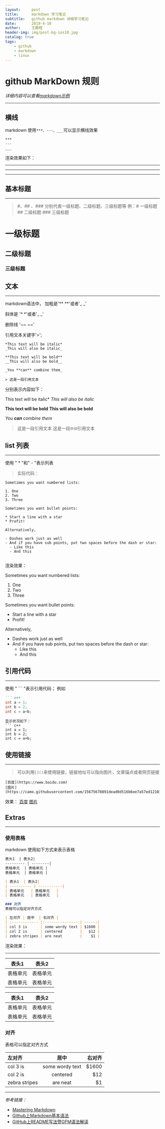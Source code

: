 ```yaml
---
layout:     post
title:      markdown 学习笔记
subtitle:   github markdown 详细学习笔记
date:       2019-4-10
author:     王鹏程
header-img: img/post-bg-ios10.jpg
catalog: true
tags:
    - github
    - markdown
    - linux
---
```



# github MarkDown 规则

*详细内容可以查看[markdown示例](https://github.com/wangpengcheng/wangpengcheng.github.io/blob/master/_posts/2019-4-10-markdown_example.md)*

---
## 横线
markdown 使用`***、---、___`可以显示横线效果
```
***
---
___

```
渲染效果如下：
***
---
___

## 基本标题
---
>  #、## 、### 分别代表一级标题、二级标题、三级标题等
>  例：# 一级标题 ## 二级标题 ### 三级标题
# 一级标题
## 二级标题
### 三级标题

## 文本
---
markdown语法中，
加粗是'** **'或者'_ _'

斜体是 '* *'或者'_ _'

删除线 '~~ ~~'

引用文本关键字'>';

```
*This text will be italic*
_This will also be italic_

**This text will be bold**
__This will also be bold__

_You **can** combine them_

> 这是一段引用文本
```

分别表示内容如下：

This text will be italic*
_This will also be italic_

**This text will be bold**
__This will also be bold__

_You **can** combine them_
> 这是一段引用文本
这是一段`中间`引用文本


## list 列表
---
使用 " * "和" - "表示列表
>实际代码：

```
Sometimes you want numbered lists:

1. One
2. Two
3. Three

Sometimes you want bullet points:

* Start a line with a star
* Profit!

Alternatively,

- Dashes work just as well
- And if you have sub points, put two spaces before the dash or star:
  - Like this
  - And this
  
```

渲染效果：

Sometimes you want numbered lists:

1. One
2. Two
3. Three

Sometimes you want bullet points:

* Start a line with a star
* Profit!

Alternatively,

- Dashes work just as well
- And if you have sub points, put two spaces before the dash or star:
  - Like this
  - And this


## 引用代码
---
使用 " ``` "表示引用代码；
例如
```markdown
``` c++
int a = 1;
int b = 2;
int c = a+b;
```
```
显示状况如下：
``` c++
int a = 1;
int b = 2;
int c = a+b;
```
## 使用链接
---
> 可以利用`[]()`来使用链接，链接地址可以指向图片，文章锚点或者网页链接

```
[百度](https://www.baidu.com)
[图片](https://camo.githubusercontent.com/15675678891dead0d516b6ee7a57ed12101ce69a/687474703a2f2f7777772e62616964752e636f6d2f696d672f62646c6f676f2e676966)
```

效果：
[百度](https://www.baidu.com)
[图片](https://camo.githubusercontent.com/15675678891dead0d516b6ee7a57ed12101ce69a/687474703a2f2f7777772e62616964752e636f6d2f696d672f62646c6f676f2e676966)

## Extras
---
### 使用表格

markdown 使用如下方式来表示表格

```markdown
表头1  | 表头2|
--------- | --------|
表格单元  | 表格单元 |
表格单元  | 表格单元 |

| 表头1  | 表头2|
| ---------- | -----------|
| 表格单元   | 表格单元   |
| 表格单元   | 表格单元   |

### 对齐
表格可以指定对齐方式

| 左对齐 | 居中  | 右对齐 |
| :------------ |:---------------:| -----:|
| col 3 is      | some wordy text | $1600 |
| col 2 is      | centered        |   $12 |
| zebra stripes | are neat        |    $1 |

```
渲染效果：

------

表头1  | 表头2|
--------- | --------|
表格单元  | 表格单元 |
表格单元  | 表格单元 |

| 表头1  | 表头2|
| ---------- | -----------|
| 表格单元   | 表格单元   |
| 表格单元   | 表格单元   |

### 对齐
表格可以指定对齐方式

| 左对齐 | 居中  | 右对齐 |
| :------------ |:---------------:| -----:|
| col 3 is      | some wordy text | $1600 |
| col 2 is      | centered        |   $12 |
| zebra stripes | are neat        |    $1 |

---
*参考链接：*
 - [Mastering Markdown](https://guides.github.com/features/mastering-markdown/)
 - [Github上Markdown基本语法](https://www.cnblogs.com/yabin/p/6366151.html)
 - [GitHub上README写法暨GFM语法解读](https://blog.csdn.net/guodongxiaren/article/details/23690801)
